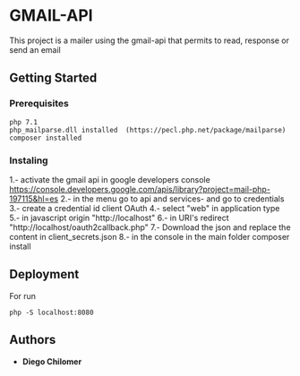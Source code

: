 # GMAIL-API 
This project is a mailer using the gmail-api that permits to read, response or send an email

## Getting Started

### Prerequisites
    php 7.1
    php_mailparse.dll installed  (https://pecl.php.net/package/mailparse)
    composer installed   

### Instaling

1.- activate the gmail api in google developers console https://console.developers.google.com/apis/library?project=mail-php-197115&hl=es
2.- in the menu go to api and services- and go to credentials
3.- create a credential id client OAuth
4.- select "web" in application type 
5.- in javascript origin "http://localhost"
6.- in URI's redirect "http://localhost/oauth2callback.php"
7.- Download the json and replace the content in client_secrets.json
8.- in the console in the main folder composer install

## Deployment

For run 
```
php -S localhost:8080

```

## Authors 
* **Diego Chilomer**
